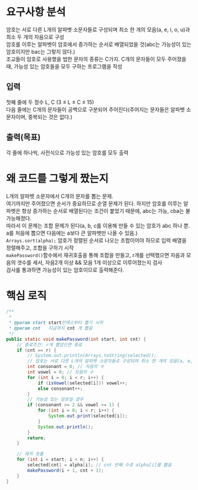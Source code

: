 # 요구사항 분석
암호는 서로 다른 L개의 알파벳 소문자들로 구성되며 최소 한 개의 모음(a, e, i, o, u)과 최소 두 개의 자음으로 구성\
암호를 이루는 알파벳이 암호에서 증가하는 순서로 배열되었을 것(abc는 가능성이 있는 암호이지만 bac는 그렇지 않다.)\
조교들이 암호로 사용했을 법한 문자의 종류는 C가지. C개의 문자들이 모두 주어졌을 때, 가능성 있는 암호들을 모두 구하는 프로그램을 작성
## 입력
첫째 줄에 두 정수 L, C (3 ≤ L ≤ C ≤ 15)\
다음 줄에는 C개의 문자들이 공백으로 구분되어 주어진다(주어지는 문자들은 알파벳 소문자이며, 중복되는 것은 없다.)
## 출력(목표)
각 줄에 하나씩, 사전식으로 가능성 있는 암호를 모두 출력
# 왜 코드를 그렇게 짰는지
L개의 알파벳 소문자에서 C개의 문자를 뽑는 문제.\
여기까지만 주어졌으면 순서가 중요하므로 순열 문제가 된다. 하지만 암호를 이루는 알파벳은 항상 증가하는 순서로 배열된다는 조건이 붙었기 때문에, abc는 가능, cba는 불가능해졌다.\
따라서 이 문제는 조합 문제가 된다(a, b, c를 이용해 만들 수 있는 암호가 abc 하나 뿐. a를 처음에 뽑으면 다음에는 a보다 큰 알파벳만 나올 수 있음.)\
`Arrays.sort(alpha);` 암호가 정렬된 순서로 나오는 조합이어야 하므로 입력 배열을 정렬해주고, 조합을 구하기 시작\
`makePassword()`함수에서 재귀호출을 통해 조합을 만들고, r개를 선택했으면 자음과 모음의 갯수를 세서, 자음2개 이상 && 모음 1개 이상으로 이루어졌는지 검사\
검사를 통과하면 가능성이 있는 암호이므로 출력해준다.

# 핵심 로직
```java
/**
 *
 * @param start start인덱스부터 뽑기 시작
 * @param cnt   지금까지 cnt 개 뽑음
 */
public static void makePassword(int start, int cnt) {
    // 종료조건: r개 뽑았으면 종료
    if (cnt == r) {
        // System.out.println(Arrays.toString(selected));
        // 암호는 서로 다른 L개의 알파벳 소문자들로 구성되며 최소 한 개의 모음(a, e, i, o, u)과 최소 두 개의 자음으로 구성
        int consonant = 0; // 자음의 수
        int vowel = 0; // 모음의 수
        for (int i = 0; i < r; i++) {
            if (isVowel(selected[i])) vowel++;
            else consonant++;
        }
        // 가능성 있는 암호일 경우
        if (consonant >= 2 && vowel >= 1) {
            for (int i = 0; i < r; i++) {
                System.out.print(selected[i]);
            }
            System.out.println();
        }
        return;
    }

    // 재귀 호출
    for (int i = start; i < n; i++) {
        selected[cnt] = alpha[i]; // cnt 번째 수로 alpha[i]를 뽑음
        makePassword(i + 1, cnt + 1);
    }
}
```